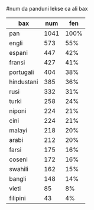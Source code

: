 #num da panduni lekse ca ali bax

| bax | num | fen |
|-----|-----|-----|
| pan | 1041 | 100% |
| engli | 573 | 55% |
| espani | 447 | 42% |
| fransi | 427 | 41% |
| portugali | 404 | 38% |
| hindustani | 385 | 36% |
| rusi | 332 | 31% |
| turki | 258 | 24% |
| niponi | 224 | 21% |
| cini | 224 | 21% |
| malayi | 218 | 20% |
| arabi | 212 | 20% |
| farsi | 175 | 16% |
| coseni | 172 | 16% |
| swahili | 162 | 15% |
| bangli | 148 | 14% |
| vieti | 85 | 8% |
| filipini | 43 | 4% |
